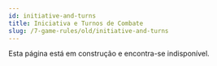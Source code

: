 ```yaml
---
id: initiative-and-turns
title: Iniciativa e Turnos de Combate
slug: /7-game-rules/old/initiative-and-turns
---
```


Esta página está em construção e encontra-se indisponível.
